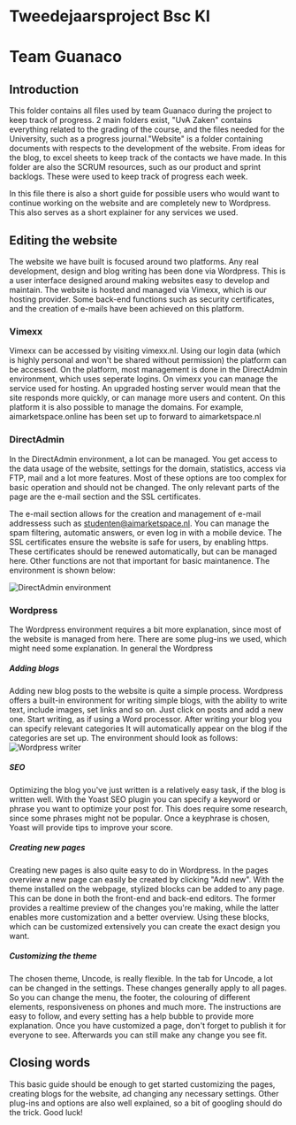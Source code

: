 # Tweedejaarsproject Bsc KI
# Team Guanaco

## Introduction

This folder contains all files used by team Guanaco during the project to keep track of progress. 2 main folders exist, "UvA Zaken" contains everything related to the grading of the course, and the files needed for the University, such as a progress journal."Website" is a folder containing documents with respects to the development of the website. From ideas for the blog, to excel sheets to keep track of the contacts we have made. In this folder are also the SCRUM resources, such as our product and sprint backlogs. These were used to keep track of progress each week.

In this file there is also a short guide for possible users who would want to continue working on the website and are completely new to Wordpress. This also serves as a short explainer for any services we used.

## Editing the website

The website we have built is focused around two platforms. Any real development, design and blog writing has been done via Wordpress. This is a user interface designed around making websites easy to develop and maintain. The website is hosted and managed via Vimexx, which is our hosting provider. Some back-end functions such as security certificates, and the creation of e-mails have been achieved on this platform.

### Vimexx

Vimexx can be accessed by visiting vimexx.nl. Using our login data (which is highly personal and won't be shared without permission) the platform can be accessed. On the platform, most management is done in the DirectAdmin environment, which uses seperate logins. On vimexx you can manage the service used for hosting. An upgraded hosting server would mean that the site responds more quickly, or can manage more users and content. On this platform it is also possible to manage the domains. For example, aimarketspace.online has been set up to forward to aimarketspace.nl

### DirectAdmin

In the DirectAdmin environment, a lot can be managed. You get access to the data usage of the website, settings for the domain, statistics, access via FTP, mail and a lot more features. Most of these options are too complex for basic operation and should not be changed. The only relevant parts of the page are the e-mail section and the SSL certificates.

The e-mail section allows for the creation and management of e-mail addressess such as studenten@aimarketspace.nl. You can manage the spam filtering, automatic answers, or even log in with a mobile device. The SSL certificates ensure the website is safe for users, by enabling https. These certificates should be renewed automatically, but can be managed here. Other functions are not that important for basic maintanence. The environment is shown below:

![DirectAdmin environment](https://i.imgur.com/bqB05z0.png "DirectAdmin environment")

### Wordpress

The Wordpress environment requires a bit more explanation, since most of the website is managed from here. There are some plug-ins we used, which might need some explanation. In general the Wordpress

##### Adding blogs
Adding new blog posts to the website is quite a simple process. Wordpress offers a built-in environment for writing simple blogs, with the ability to write text, include images, set links and so on. Just click on posts and add a new one. Start writing, as if using a Word processor. After writing your blog you can specify relevant categories It will automatically appear on the blog if the categories are set up. The environment should look as follows:
![Wordpress writer](https://i.imgur.com/xHGCKuk.png)

##### SEO

Optimizing the blog you've just written is a relatively easy task, if the blog is written well. With the Yoast SEO plugin you can specify a keyword or phrase you want to optimize your post for. This does require some research, since some phrases might not be popular. Once a keyphrase is chosen, Yoast will provide tips to improve your score.

##### Creating new pages
Creating new pages is also quite easy to do in Wordpress. In the pages overview a new page can easily be created by clicking "Add new". With the theme installed on the webpage, stylized blocks can be added to any page. This can be done in both the front-end and back-end editors. The former provides a realtime preview of the changes you're making, while the latter enables more customization and a better overview. Using these blocks, which can be customized extensively you can create the exact design you want.

##### Customizing the theme

The chosen theme, Uncode, is really flexible. In the tab for Uncode, a lot can be changed in the settings. These changes generally apply to all pages. So you can change the menu, the footer, the colouring of different elements, responsiveness on phones and much more. The instructions are easy to follow, and every setting has a help bubble to provide more explanation. Once you have customized a page, don't forget to publish it for everyone to see. Afterwards you can still make any change you see fit.


## Closing words

This basic guide should be enough to get started customizing the pages, creating blogs for the website, ad changing any necessary settings. Other plug-ins and options are also well explained, so a bit of googling should do the trick. Good luck!
